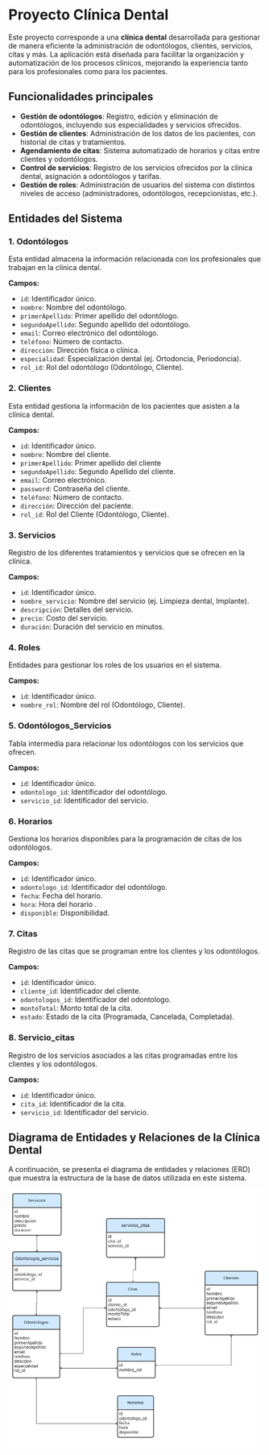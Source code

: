 # Proyecto Clínica Dental

Este proyecto corresponde a una **clínica dental** desarrollada para gestionar de manera eficiente la administración de odontólogos, clientes, servicios, citas y más. La aplicación está diseñada para facilitar la organización y automatización de los procesos clínicos, mejorando la experiencia tanto para los profesionales como para los pacientes.

## Funcionalidades principales

- **Gestión de odontólogos**: Registro, edición y eliminación de odontólogos, incluyendo sus especialidades y servicios ofrecidos.
- **Gestión de clientes**: Administración de los datos de los pacientes, con historial de citas y tratamientos.
- **Agendamiento de citas**: Sistema automatizado de horarios y citas entre clientes y odontólogos.
- **Control de servicios**: Registro de los servicios ofrecidos por la clínica dental, asignación a odontólogos y tarifas.
- **Gestión de roles**: Administración de usuarios del sistema con distintos niveles de acceso (administradores, odontólogos, recepcionistas, etc.).

## Entidades del Sistema

### 1. **Odontólogos**
Esta entidad almacena la información relacionada con los profesionales que trabajan en la clínica dental.

**Campos:**
- `id`: Identificador único.
- `nombre`: Nombre del odontólogo.
- `primerApellido`: Primer apellido del odontólogo.
- `segundoApellido`: Segundo apellido del odontólogo.
- `email`: Correo electrónico del odontólogo.
- `teléfono`: Número de contacto.
- `dirección`: Dirección física o clínica.
- `especialidad`: Especialización dental (ej. Ortodoncia, Periodoncia).
- `rol_id`: Rol del odontólogo (Odontólogo, Cliente).

### 2. **Clientes**
Esta entidad gestiona la información de los pacientes que asisten a la clínica dental.

**Campos:**
- `id`: Identificador único.
- `nombre`: Nombre del cliente.
- `primerApellido`: Primer apellido del cliente
- `segundoApellido`: Segundo Apellido del cliente.
- `email`: Correo electrónico.
- `password`: Contraseña del cliente.
- `teléfono`: Número de contacto.
- `dirección`: Dirección del paciente.
- `rol_id`: Rol del Cliente (Odontólogo, Cliente).

### 3. **Servicios**
Registro de los diferentes tratamientos y servicios que se ofrecen en la clínica.

**Campos:**
- `id`: Identificador único.
- `nombre_servicio`: Nombre del servicio (ej. Limpieza dental, Implante).
- `descripción`: Detalles del servicio.
- `precio`: Costo del servicio.
- `duración`: Duración del servicio en minutos.

### 4. **Roles**
Entidades para gestionar los roles de los usuarios en el sistema.

**Campos:**
- `id`: Identificador único.
- `nombre_rol`: Nombre del rol (Odontólogo, Cliente).

### 5. **Odontólogos_Servicios**
Tabla intermedia para relacionar los odontólogos con los servicios que ofrecen.

**Campos:**
- `id`: Identificador único.
- `odontologo_id`: Identificador del odontólogo.
- `servicio_id`: Identificador del servicio.

### 6. **Horarios**
Gestiona los horarios disponibles para la programación de citas de los odontólogos.

**Campos:**
- `id`: Identificador único.
- `odontologo_id`: Identificador del odontólogo.
- `fecha`: Fecha del horario.
- `hora`: Hora del horario .
- `disponible`: Disponibilidad.

### 7. **Citas**
Registro de las citas que se programan entre los clientes y los odontólogos.

**Campos:**
- `id`: Identificador único.
- `cliente_id`: Identificador del cliente.
- `odontologos_id`: Identificador del odontologo.
- `montoTotal`: Monto total de la cita.
- `estado`: Estado de la cita (Programada, Cancelada, Completada).

### 8. **Servicio_citas**
Registro de los servicios asociados a las citas programadas entre los clientes y los odontólogos.

**Campos:**
- `id`: Identificador único.
- `cita_id`: Identificador de la cita.
- `servicio_id`: Identificador del servicio.


  
## Diagrama de Entidades y Relaciones de la Clínica Dental

A continuación, se presenta el diagrama de entidades y relaciones (ERD) que muestra la estructura de la base de datos utilizada en este sistema.


![Diagrama de Entidades y Relaciones](docs/Clinical_Dental.png)

